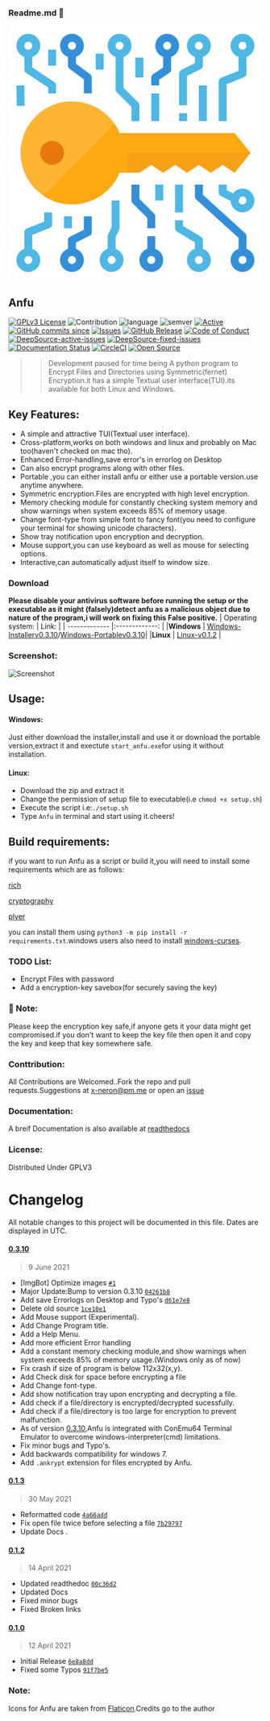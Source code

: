 ### Readme.md 👋
<img src="https://raw.githubusercontent.com/Justaus3r/Anfu/Master/image/encryption.png">

## Anfu
[![GPLv3 License](https://img.shields.io/badge/License-GPL%20v3-yellow.svg)](https://opensource.org/licenses/)
![Contribution](https://img.shields.io/badge/Contributions-Welcome-<brightgreen>)
![language](https://badgen.net/badge/Language/Python/cyan)
![semver](https://badgen.net/badge/Semantic-Version/0.3.10/purple)
[![Active](http://img.shields.io/badge/Status-Active-green.svg)](https://github.com/Justaus3r)
[![GitHub commits since](https://img.shields.io/github/commits-since/Justaus3r/Anfu/0.1)]() 
[![Issues](https://img.shields.io/github/issues-raw/Justaus3r/Penta?maxAge=25000)](https://github.com/Justaus3r/Penta/issues)
[![GitHub Release](https://img.shields.io/github/release/Justaus3r/Anfu?style=flat)]()
[![Code of Conduct](https://img.shields.io/badge/code%20of-conduct-ff69b4.svg?style=flat)](https://github.com/Justaus3r/Penta/blob/main/docs/CODE_OF_CONDUCT.md)
[![DeepSource-active-issues](https://deepsource.io/gh/Justaus3r/Anfu.svg/?label=active+issues&show_trend=true&token=jisXXMKwTBXRZ-KwRsHzyckr)](https://deepsource.io/gh/Justaus3r/Anfu/?ref=repository-badge)
[![DeepSource-fixed-issues](https://deepsource.io/gh/Justaus3r/Anfu.svg/?label=resolved+issues&show_trend=true&token=jisXXMKwTBXRZ-KwRsHzyckr)](https://deepsource.io/gh/Justaus3r/Anfu/?ref=repository-badge)
[![Documentation Status](https://readthedocs.org/projects/anfu/badge/?version=latest)](https://anfu.readthedocs.io/en/latest/?badge=latest)
[![CircleCI](https://circleci.com/gh/Justaus3r/Anfu.svg?style=svg)](https://circleci.com/gh/Justaus3r/Anfu/)
[![Open Source](https://badges.frapsoft.com/os/v3/open-source.svg?v=103)](https://opensource.org/)

>>Development paused for time being
A python program to Encrypt Files and Directories using Symmetric(fernet) Encryption.it has a simple Textual user interface(TUI).its available for both Linux and Windows.

## Key Features:
- A simple and attractive TUI(Textual user interface).
- Cross-platform,works on both windows and linux and probably on Mac too(haven't checked on mac tho).
- Enhanced Error-handling,save error's in errorlog on Desktop
- Can also encrypt programs along with other files.
- Portable ,you can either install anfu or either use a portable version.use anytime anywhere.
- Symmetric encryption.Files are encrypted with high level encryption.
- Memory checking module for constantly checking system memory and show warnings when system exceeds 85% of memory usage.
- Change font-type from simple font to fancy font(you need to configure your terminal for showing unicode characters).
- Show tray notification upon encryption and decryption.
- Mouse support,you can use keyboard as well as mouse for selecting options.
- Interactive,can automatically adjust itself to window size.

### Download
**Please disable your antivirus software before running the setup or the executable as it might (falsely)detect anfu as a malicious object due to nature of the program,i will work on fixing this False positive.**
| Operating system:         | Link:                                     | 
| -------------             |:-------------:                            | 
|**Windows**                | [Windows-Installerv0.3.10](https://mega.nz/file/Nw9VRQjC#o5bd92eDAvQfMN7B0hQFB151xUdx8o7uL8IId6uLnfo)/[Windows-Portablev0.3.10](https://mega.nz/file/c18yHACL#Abn-La2BH_AKXrnHeVsVJrfUl-CKgKBLN4kInG4VZLU)|
|**Linux**                  | [Linux-v0.1.2](https://mega.nz/file/0l9GgBQJ#dZfgbZ2NiW8cHilTYMHA1DOt19o852-iLc83Nmejnh4)                |

### Screenshot:

 ![Screenshot](https://drive.google.com/uc?export=download&id=1OHheyOFD38jAC-3QjggYsvdWNe9dt86W)

## Usage:
#### Windows:
Just either download the installer,install and use it or download the portable version,extract it and exectute ```start_anfu.exe```for using it without installation.

#### Linux:
- Download the zip and extract it
- Change the permission of setup file to executable(i.e ```chmod +x setup.sh```)
- Execute the script i.e:```./setup.sh```
- Type ```Anfu``` in terminal and start using it.cheers!


## Build requirements:
if you want to run Anfu as a script or build it,you will need to install some requirements which are as follows:

[rich](https://pypi.org/project/rich/)

[cryptography](https://pypi.org/project/cryptography/)

[plyer](https://pypi.org/project/plyer/)

you can install them using ```python3 -m pip install -r requirements.txt```.windows users also need to install [windows-curses](https://pypi.org/project/windows-curses/).

### TODO List:
- Encrypt Files with password
- Add a encryption-key savebox(for securely saving the key)

### 🔴 Note:
Please keep the encryption key safe,if anyone gets it your data might get compromised.if you don't want to keep the key file then open it and copy the key and keep that key somewhere safe. 

### Conttribution:
All Contributions are Welcomed..Fork the repo and pull requests.Suggestions at x-neron@pm.me or open an [issue](https://github.com/Justaus3r/Anfu/issues)

### Documentation:
A breif Documentation is also available at [readthedocs](https://anfu.readthedocs.io/en/latest/)
### License:
Distributed Under GPLV3
# Changelog

All notable changes to this project will be documented in this file. Dates are displayed in UTC.

#### [0.3.10](https://github.com/Justaus3r/Anfu/compare/0.1.3...0.3.10)

> 9 June 2021

- [ImgBot] Optimize images [`#1`](https://github.com/Justaus3r/Anfu/pull/1)
- Major Update:Bump to version 0.3.10 [`04261b8`](https://github.com/Justaus3r/Anfu/commit/04261b8d37d5820baa71eba0af127fa3e1d75da8)
- Add save Errorlogs on Desktop and Typo's [`d61e7e8`](https://github.com/Justaus3r/Anfu/commit/d61e7e8e90a3d255287ecc7d7e690bd62023d171)
- Delete old source [`1ce10e1`](https://github.com/Justaus3r/Anfu/commit/1ce10e1f3e0bb638eabca64d52a3584341168434)
- Add Mouse support (Experimental).
- Add Change Program title. 
- Add a Help Menu.
- Add more efficient Error handling
- Add a constant memory checking module,and show warnings when system exceeds 85% of memory usage.(Windows only as of now)
- Fix crash if size of program is below 112x32(x,y).
- Add Check disk for space before encrypting a file
- Add Change font-type.
- Add show notification tray upon encrypting and decrypting a file.
- Add check if a file/directory is encrypted/decrypted sucessfully.
- Add check if a file/directory is too large for encryption to prevent malfunction.
- As of version [0.3.10](https://github.com/Justaus3r/Anfu/releases/tag/0.3.10),Anfu is integrated with ConEmu64 Terminal Emulator to overcome windows-interpreter(cmd) limitations.
- Fix minor bugs and Typo's.
- Add backwards compatibility for windows 7.
- Add ```.ankrypt``` extension for files encrypted by Anfu.
#### [0.1.3](https://github.com/Justaus3r/Anfu/compare/0.1.2...0.1.3)

> 30 May 2021

- Reformatted code [`4a66add`](https://github.com/Justaus3r/Anfu/commit/4a66addeef0b9cddb3eb39274df267b708631912)
- Fix open file twice before selecting a file [`7b29797`](https://github.com/Justaus3r/Anfu/commit/7b297973511354b0bdac17a3ba912f22380ec30c)
- Update Docs .

#### [0.1.2](https://github.com/Justaus3r/Anfu/compare/0.1...0.1.2)

> 14 April 2021

- Updated readthedoc [`00c36d2`](https://github.com/Justaus3r/Anfu/commit/00c36d2ad4798ca52c4a518a9d161914dc42e7dd)
- Updated Docs
- Fixed minor bugs
- Fixed Broken links

#### [0.1.0](https://github.com/Justaus3r/Anfu/releases/tag/0.1)

> 12 April 2021

- Initial Release [`6e8a8dd`](https://github.com/Justaus3r/Anfu/commit/6e8a8dd17b37e060e39ef289d95c7253f0cb6640)
- Fixed some Typos [`91f7be5`](https://github.com/Justaus3r/Anfu/commit/91f7be5b8d9fc3741b3f1daa29faadff71c51847)

### Note:
Icons for Anfu are taken from [Flaticon](https://www.flaticon.com/).Credits go to the author
